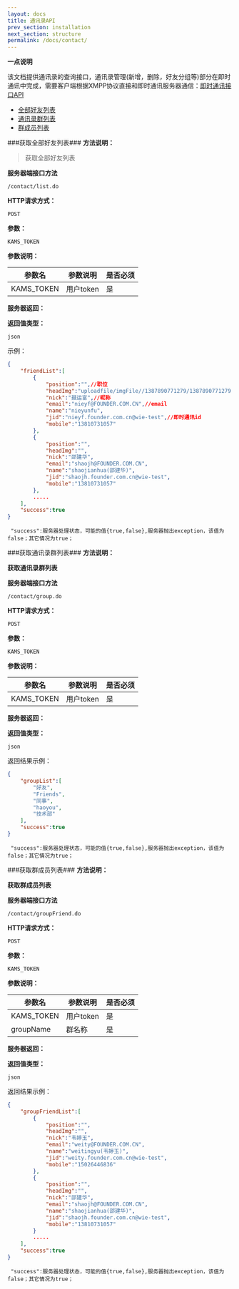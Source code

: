 ```yaml
---
layout: docs
title: 通讯录API
prev_section: installation
next_section: structure
permalink: /docs/contact/
---
```



**一点说明**

该文档提供通讯录的查询接口，通讯录管理(新增，删除，好友分组等)部分在即时通讯中完成，需要客户端根据XMPP协议直接和即时通讯服务器通信：[即时通讯接口API]()

* [全部好友列表](#contact_list) 
* [通讯录群列表](#contact_group_list)
* [群成员列表](#contact_group_friend_list)

###获取全部好友列表###
**方法说明：**

>获取全部好友列表<a name=contact_list></a>

**服务器端接口方法**  

    /contact/list.do
**HTTP请求方式：**

    POST
**参数：**

    KAMS_TOKEN
**参数说明：**

参数名|参数说明|是否必须|
|-----|-----|-----|
KAMS_TOKEN|用户token|是
**服务器返回：**

**返回值类型：**

    json
示例：
```json
{
    "friendList":[
        {
            "position":"",//职位
            "headImg":"uploadfile/imgFile//1387890771279/1387890771279.jpg",//头像
            "nick":"聂运富",//昵称
            "email":"nieyf@FOUNDER.COM.CN",//email
            "name":"nieyunfu",
            "jid":"nieyf.founder.com.cn@wie-test",//即时通讯id
            "mobile":"13810731057"
        },
        {
            "position":"",
            "headImg":"",
            "nick":"邵建华",
            "email":"shaojh@FOUNDER.COM.CN",
            "name":"shaojianhua(邵建华)",
            "jid":"shaojh.founder.com.cn@wie-test",
            "mobile":"13810731057"
        },
        .....
    ],
    "success":true
}
```
     "success":服务器处理状态，可能的值{true,false},服务器抛出exception，该值为false；其它情况为true；

###获取通讯录群列表###<a name=contact_group_list></a>
**方法说明：**

**获取通讯录群列表**

**服务器端接口方法**

    /contact/group.do
**HTTP请求方式：**

    POST
**参数：**

    KAMS_TOKEN
**参数说明：**

参数名|参数说明|是否必须
|---|---|---
KAMS_TOKEN|用户token|是
**服务器返回：**

**返回值类型：**

    json
返回结果示例：
```json
{
    "groupList":[
        "好友",
        "Friends",
        "同事",
        "haoyou",
        "技术部"
    ],
    "success":true
}
```
     "success":服务器处理状态，可能的值{true,false},服务器抛出exception，该值为false；其它情况为true；

###获取群成员列表###<a name=contact_group_friend_list></a>
**方法说明：**

**获取群成员列表**

**服务器端接口方法**

    /contact/groupFriend.do
**HTTP请求方式：**

    POST
**参数：**

    KAMS_TOKEN
**参数说明：**

参数名|参数说明|是否必须
|---|---|---
KAMS_TOKEN|用户token|是
groupName|	群名称|	是
**服务器返回：**

**返回值类型：**

    json
返回结果示例：
```json
{
    "groupFriendList":[
        {
            "position":"",
            "headImg":"",
            "nick":"韦婷玉",
            "email":"weity@FOUNDER.COM.CN",
            "name":"weitingyu(韦婷玉)",
            "jid":"weity.founder.com.cn@wie-test",
            "mobile":"15026446836"
        },
        {
            "position":"",
            "headImg":"",
            "nick":"邵建华",
            "email":"shaojh@FOUNDER.COM.CN",
            "name":"shaojianhua(邵建华)",
            "jid":"shaojh.founder.com.cn@wie-test",
            "mobile":"13810731057"
        }
        .....
    ],
    "success":true
}
```
     "success":服务器处理状态，可能的值{true,false},服务器抛出exception，该值为false；其它情况为true；